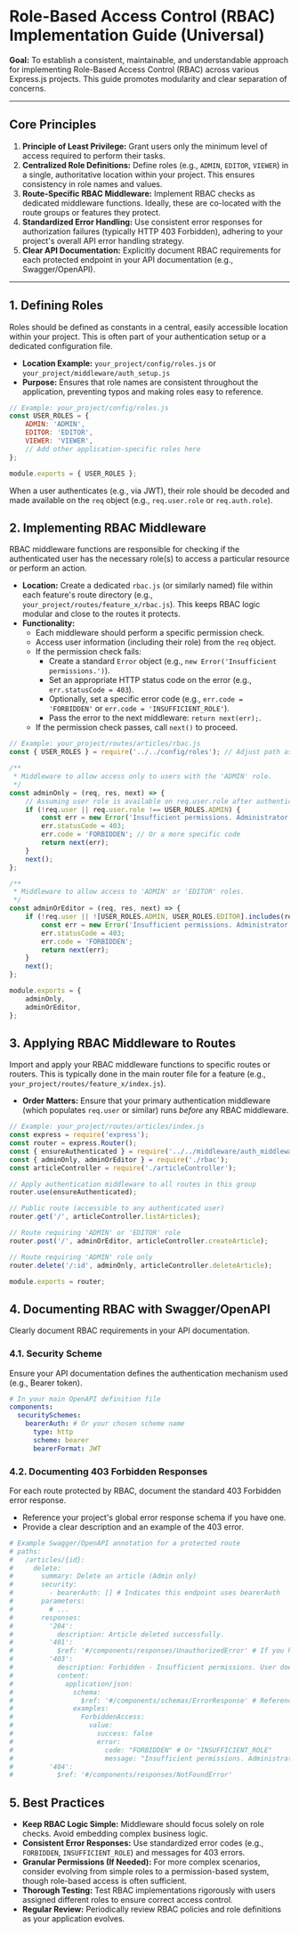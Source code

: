# Role-Based Access Control (RBAC) Implementation Guide (Universal)

**Goal:** To establish a consistent, maintainable, and understandable approach for implementing Role-Based Access Control (RBAC) across various Express.js projects. This guide promotes modularity and clear separation of concerns.

---

## Core Principles

1.  **Principle of Least Privilege:** Grant users only the minimum level of access required to perform their tasks.
2.  **Centralized Role Definitions:** Define roles (e.g., `ADMIN`, `EDITOR`, `VIEWER`) in a single, authoritative location within your project. This ensures consistency in role names and values.
3.  **Route-Specific RBAC Middleware:** Implement RBAC checks as dedicated middleware functions. Ideally, these are co-located with the route groups or features they protect.
4.  **Standardized Error Handling:** Use consistent error responses for authorization failures (typically HTTP 403 Forbidden), adhering to your project's overall API error handling strategy.
5.  **Clear API Documentation:** Explicitly document RBAC requirements for each protected endpoint in your API documentation (e.g., Swagger/OpenAPI).

---

## 1. Defining Roles

Roles should be defined as constants in a central, easily accessible location within your project. This is often part of your authentication setup or a dedicated configuration file.

*   **Location Example:** `your_project/config/roles.js` or `your_project/middleware/auth_setup.js`
*   **Purpose:** Ensures that role names are consistent throughout the application, preventing typos and making roles easy to reference.

```javascript
// Example: your_project/config/roles.js
const USER_ROLES = {
    ADMIN: 'ADMIN',
    EDITOR: 'EDITOR',
    VIEWER: 'VIEWER',
    // Add other application-specific roles here
};

module.exports = { USER_ROLES };
```

When a user authenticates (e.g., via JWT), their role should be decoded and made available on the `req` object (e.g., `req.user.role` or `req.auth.role`).

## 2. Implementing RBAC Middleware

RBAC middleware functions are responsible for checking if the authenticated user has the necessary role(s) to access a particular resource or perform an action.

*   **Location:** Create a dedicated `rbac.js` (or similarly named) file within each feature's route directory (e.g., `your_project/routes/feature_x/rbac.js`). This keeps RBAC logic modular and close to the routes it protects.
*   **Functionality:**
    *   Each middleware should perform a specific permission check.
    *   Access user information (including their role) from the `req` object.
    *   If the permission check fails:
        *   Create a standard `Error` object (e.g., `new Error('Insufficient permissions.')`).
        *   Set an appropriate HTTP status code on the error (e.g., `err.statusCode = 403`).
        *   Optionally, set a specific error code (e.g., `err.code = 'FORBIDDEN'` or `err.code = 'INSUFFICIENT_ROLE'`).
        *   Pass the error to the next middleware: `return next(err);`.
    *   If the permission check passes, call `next()` to proceed.

```javascript
// Example: your_project/routes/articles/rbac.js
const { USER_ROLES } = require('../../config/roles'); // Adjust path as needed

/**
 * Middleware to allow access only to users with the 'ADMIN' role.
 */
const adminOnly = (req, res, next) => {
    // Assuming user role is available on req.user.role after authentication
    if (!req.user || req.user.role !== USER_ROLES.ADMIN) {
        const err = new Error('Insufficient permissions. Administrator access required.');
        err.statusCode = 403;
        err.code = 'FORBIDDEN'; // Or a more specific code
        return next(err);
    }
    next();
};

/**
 * Middleware to allow access to 'ADMIN' or 'EDITOR' roles.
 */
const adminOrEditor = (req, res, next) => {
    if (!req.user || ![USER_ROLES.ADMIN, USER_ROLES.EDITOR].includes(req.user.role)) {
        const err = new Error('Insufficient permissions. Administrator or Editor access required.');
        err.statusCode = 403;
        err.code = 'FORBIDDEN';
        return next(err);
    }
    next();
};

module.exports = {
    adminOnly,
    adminOrEditor,
};
```

## 3. Applying RBAC Middleware to Routes

Import and apply your RBAC middleware functions to specific routes or routers. This is typically done in the main router file for a feature (e.g., `your_project/routes/feature_x/index.js`).

*   **Order Matters:** Ensure that your primary authentication middleware (which populates `req.user` or similar) runs *before* any RBAC middleware.

```javascript
// Example: your_project/routes/articles/index.js
const express = require('express');
const router = express.Router();
const { ensureAuthenticated } = require('../../middleware/auth_middleware'); // Your auth middleware
const { adminOnly, adminOrEditor } = require('./rbac');
const articleController = require('./articleController');

// Apply authentication middleware to all routes in this group
router.use(ensureAuthenticated);

// Public route (accessible to any authenticated user)
router.get('/', articleController.listArticles);

// Route requiring 'ADMIN' or 'EDITOR' role
router.post('/', adminOrEditor, articleController.createArticle);

// Route requiring 'ADMIN' role only
router.delete('/:id', adminOnly, articleController.deleteArticle);

module.exports = router;
```

## 4. Documenting RBAC with Swagger/OpenAPI

Clearly document RBAC requirements in your API documentation.

### 4.1. Security Scheme
Ensure your API documentation defines the authentication mechanism used (e.g., Bearer token).

```yaml
# In your main OpenAPI definition file
components:
  securitySchemes:
    bearerAuth: # Or your chosen scheme name
      type: http
      scheme: bearer
      bearerFormat: JWT
```

### 4.2. Documenting 403 Forbidden Responses
For each route protected by RBAC, document the standard 403 Forbidden error response.

*   Reference your project's global error response schema if you have one.
*   Provide a clear description and an example of the 403 error.

```yaml
# Example Swagger/OpenAPI annotation for a protected route
# paths:
#   /articles/{id}:
#     delete:
#       summary: Delete an article (Admin only)
#       security:
#         - bearerAuth: [] # Indicates this endpoint uses bearerAuth
#       parameters:
#         # ...
#       responses:
#         '204':
#           description: Article deleted successfully.
#         '401':
#           $ref: '#/components/responses/UnauthorizedError' # If you have global responses
#         '403':
#           description: Forbidden - Insufficient permissions. User does not have the required role.
#           content:
#             application/json:
#               schema:
#                 $ref: '#/components/schemas/ErrorResponse' # Reference your global error schema
#               examples:
#                 ForbiddenAccess:
#                   value:
#                     success: false
#                     error:
#                       code: "FORBIDDEN" # Or "INSUFFICIENT_ROLE"
#                       message: "Insufficient permissions. Administrator access required."
#         '404':
#           $ref: '#/components/responses/NotFoundError'
```

## 5. Best Practices

*   **Keep RBAC Logic Simple:** Middleware should focus solely on role checks. Avoid embedding complex business logic.
*   **Consistent Error Responses:** Use standardized error codes (e.g., `FORBIDDEN`, `INSUFFICIENT_ROLE`) and messages for 403 errors.
*   **Granular Permissions (If Needed):** For more complex scenarios, consider evolving from simple roles to a permission-based system, though role-based access is often sufficient.
*   **Thorough Testing:** Test RBAC implementations rigorously with users assigned different roles to ensure correct access control.
*   **Regular Review:** Periodically review RBAC policies and role definitions as your application evolves.
